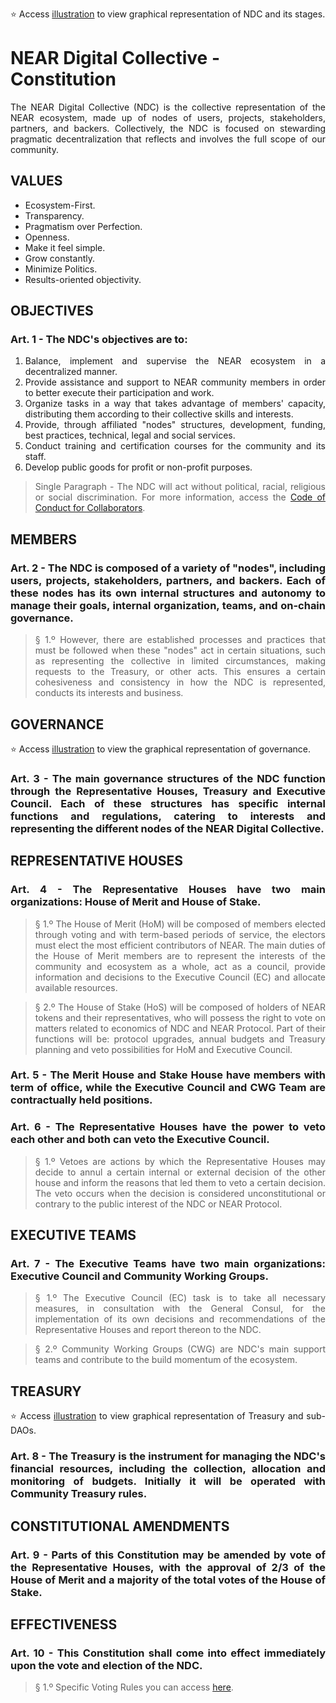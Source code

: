 :star: Access [illustration](https://cacoo.com/diagrams/QQmzVPM4DjlcEcwo/0943E) to view graphical representation of NDC and its stages.

# NEAR Digital Collective - Constitution

<div align="justify">
The NEAR Digital Collective (NDC) is the collective representation of the NEAR ecosystem, made up of nodes of users, projects, stakeholders, partners, and backers. Collectively, the NDC is focused on stewarding pragmatic decentralization that reflects and involves the full scope of our community.

## VALUES
- Ecosystem-First.
- Transparency.
- Pragmatism over Perfection.
- Openness.
- Make it feel simple.
- Grow constantly.
- Minimize Politics.
- Results-oriented objectivity.


## OBJECTIVES

### Art. 1 - The NDC's objectives are to:

1. Balance, implement and supervise the NEAR ecosystem in a decentralized manner.
2. Provide assistance and support to NEAR community members in order to better execute their participation and work.
3. Organize tasks in a way that takes advantage of members' capacity, distributing them according to their collective skills and interests.
4. Provide, through affiliated "nodes" structures, development, funding, best practices, technical, legal and social services.
5. Conduct training and certification courses for the community and its staff.
6. Develop public goods for profit or non-profit purposes.

> Single Paragraph - The NDC will act without political, racial, religious or social discrimination. For more information, access the [Code of Conduct for Collaborators](https://cacoo.com/diagrams/QQmzVPM4DjlcEcwo/0943E).
  
## MEMBERS
### Art. 2 - The NDC is composed of a variety of "nodes", including users, projects, stakeholders, partners, and backers. Each of these nodes has its own internal structures and autonomy to manage their goals, internal organization, teams, and on-chain governance.

> § 1.º However, there are established processes and practices that must be followed when these "nodes" act in certain situations, such as representing the collective in limited circumstances, making requests to the Treasury, or other acts. This ensures a certain cohesiveness and consistency in how the NDC is represented, conducts its interests and business.

## GOVERNANCE
:star: Access [illustration](https://cacoo.com/diagrams/1MNC28HjGFhdbaRz/1232A) to view the graphical representation of governance.
### Art. 3 - The main governance structures of the NDC function through the Representative Houses, Treasury and Executive Council. Each of these structures has specific internal functions and regulations, catering to interests and representing the different nodes of the NEAR Digital Collective.

## REPRESENTATIVE HOUSES

### Art. 4 - The Representative Houses have two main organizations: House of Merit and House of Stake.

> § 1.º The House of Merit (HoM) will be composed of members elected through voting and with term-based periods of service, the electors must elect the most efficient contributors of NEAR. The main duties of the House of Merit members are to represent the interests of the community and ecosystem as a whole, act as a council, provide information and decisions to the Executive Council (EC) and allocate available resources. 

> § 2.º The House of Stake (HoS) will be composed of holders of NEAR tokens and their representatives, who will possess the right to vote on matters related to economics of NDC and NEAR Protocol. Part of their functions will be: protocol upgrades, annual budgets and Treasury planning and veto possibilities for HoM and Executive Council.
  
### Art. 5 - The Merit House and Stake House have members with term of office, while the Executive Council and CWG Team are contractually held positions. 

### Art. 6 - The Representative Houses have the power to veto each other and both can veto the Executive Council.

> § 1.º Vetoes are actions by which the Representative Houses may decide to annul a certain internal or external decision of the other house and inform the reasons that led them to veto a certain decision. The veto occurs when the decision is considered unconstitutional or contrary to the public interest of the NDC or NEAR Protocol.

## EXECUTIVE TEAMS

### Art. 7 - The Executive Teams have two main organizations: Executive Council and Community Working Groups.

> § 1.º The Executive Council (EC) task is to take all necessary measures, in consultation with the General Consul, for the implementation of its own decisions and recommendations of the Representative Houses and report thereon to the NDC.

> § 2.º Community Working Groups (CWG) are NDC's main support teams and contribute to the build momentum of the ecosystem.

## TREASURY
:star: Access [illustration](https://cacoo.com/diagrams/nsDuQbXlz1tN2fpx/64230) to view graphical representation of Treasury and sub-DAOs.  

### Art. 8 - The Treasury is the instrument for managing the NDC's financial resources, including the collection, allocation and monitoring of budgets. Initially it will be operated with Community Treasury rules. 

## CONSTITUTIONAL AMENDMENTS

### Art. 9 - Parts of this Constitution may be amended by vote of the Representative Houses, with the approval of 2/3 of the House of Merit and a majority of the total votes of the House of Stake.

## EFFECTIVENESS

### Art. 10 - This Constitution shall come into effect immediately upon the vote and election of the NDC. 

> § 1.º Specific Voting Rules you can access [here](https://github.com/donnie-near/NDC-Elections). </div>
